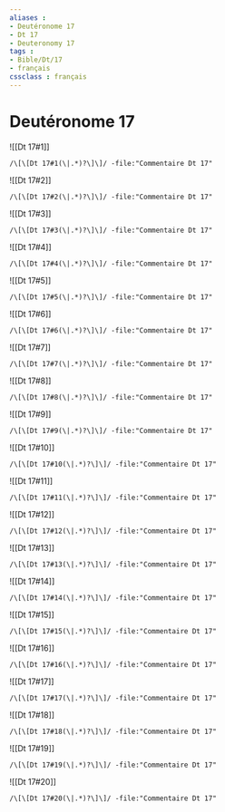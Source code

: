 ```yaml
---
aliases : 
- Deutéronome 17
- Dt 17
- Deuteronomy 17
tags : 
- Bible/Dt/17
- français
cssclass : français
---
```


# Deutéronome 17

![[Dt 17#1]]

```query
/\[\[Dt 17#1(\|.*)?\]\]/ -file:"Commentaire Dt 17"
```

![[Dt 17#2]]

```query
/\[\[Dt 17#2(\|.*)?\]\]/ -file:"Commentaire Dt 17"
```

![[Dt 17#3]]

```query
/\[\[Dt 17#3(\|.*)?\]\]/ -file:"Commentaire Dt 17"
```

![[Dt 17#4]]

```query
/\[\[Dt 17#4(\|.*)?\]\]/ -file:"Commentaire Dt 17"
```

![[Dt 17#5]]

```query
/\[\[Dt 17#5(\|.*)?\]\]/ -file:"Commentaire Dt 17"
```

![[Dt 17#6]]

```query
/\[\[Dt 17#6(\|.*)?\]\]/ -file:"Commentaire Dt 17"
```

![[Dt 17#7]]

```query
/\[\[Dt 17#7(\|.*)?\]\]/ -file:"Commentaire Dt 17"
```

![[Dt 17#8]]

```query
/\[\[Dt 17#8(\|.*)?\]\]/ -file:"Commentaire Dt 17"
```

![[Dt 17#9]]

```query
/\[\[Dt 17#9(\|.*)?\]\]/ -file:"Commentaire Dt 17"
```

![[Dt 17#10]]

```query
/\[\[Dt 17#10(\|.*)?\]\]/ -file:"Commentaire Dt 17"
```

![[Dt 17#11]]

```query
/\[\[Dt 17#11(\|.*)?\]\]/ -file:"Commentaire Dt 17"
```

![[Dt 17#12]]

```query
/\[\[Dt 17#12(\|.*)?\]\]/ -file:"Commentaire Dt 17"
```

![[Dt 17#13]]

```query
/\[\[Dt 17#13(\|.*)?\]\]/ -file:"Commentaire Dt 17"
```

![[Dt 17#14]]

```query
/\[\[Dt 17#14(\|.*)?\]\]/ -file:"Commentaire Dt 17"
```

![[Dt 17#15]]

```query
/\[\[Dt 17#15(\|.*)?\]\]/ -file:"Commentaire Dt 17"
```

![[Dt 17#16]]

```query
/\[\[Dt 17#16(\|.*)?\]\]/ -file:"Commentaire Dt 17"
```

![[Dt 17#17]]

```query
/\[\[Dt 17#17(\|.*)?\]\]/ -file:"Commentaire Dt 17"
```

![[Dt 17#18]]

```query
/\[\[Dt 17#18(\|.*)?\]\]/ -file:"Commentaire Dt 17"
```

![[Dt 17#19]]

```query
/\[\[Dt 17#19(\|.*)?\]\]/ -file:"Commentaire Dt 17"
```

![[Dt 17#20]]

```query
/\[\[Dt 17#20(\|.*)?\]\]/ -file:"Commentaire Dt 17"
```

